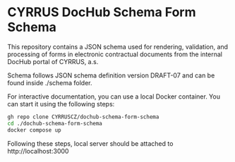 # CYRRUS DocHub Schema Form Schema

This repository contains a JSON schema used for rendering, validation, and processing of forms in electronic contractual documents from the internal DocHub portal of CYRRUS, a.s.

Schema follows JSON schema definition version DRAFT-07 and can be found inside ./schema folder.

For interactive documentation, you can use a local Docker container. You can start it using the following steps:

```bash
gh repo clone CYRRUSCZ/dochub-schema-form-schema
cd ./dochub-schema-form-schema
docker compose up
```

Following these steps, local server should be attached to http://localhost:3000